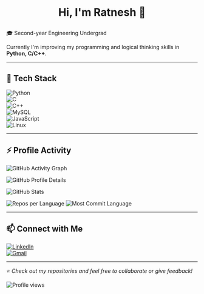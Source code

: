 # <p align="center">Hi, I'm Ratnesh 👾</p>

🎓 Second-year Engineering Undergrad

Currently I'm improving my programming and logical thinking skills in **Python, C/C++**. 

---

## 🔧 Tech Stack  

![Python](https://img.shields.io/badge/Python-3776AB?style=for-the-badge&logo=python&logoColor=white)  
![C](https://img.shields.io/badge/C-00599C?style=for-the-badge&logo=c&logoColor=white)  
![C++](https://img.shields.io/badge/C++-00599C?style=for-the-badge&logo=cplusplus&logoColor=white)  
![MySQL](https://img.shields.io/badge/MySQL-4479A1?style=for-the-badge&logo=mysql&logoColor=white)  
![JavaScript](https://img.shields.io/badge/JavaScript-F7DF1E?style=for-the-badge&logo=javascript&logoColor=black)   
![Linux](https://img.shields.io/badge/Linux-FCC624?style=for-the-badge&logo=linux&logoColor=black)

---
## ⚡ Profile Activity

![GitHub Activity Graph](https://github-profile-summary-cards.vercel.app/api/cards/productive-time?username=ratnesh-12&theme=github_dark)

![GitHub Profile Details](https://github-profile-summary-cards.vercel.app/api/cards/profile-details?username=ratnesh-12&theme=github_dark)

![GitHub Stats](https://github-profile-summary-cards.vercel.app/api/cards/stats?username=ratnesh-12&theme=github_dark)

![Repos per Language](https://github-profile-summary-cards.vercel.app/api/cards/repos-per-language?username=ratnesh-12&theme=github_dark)
![Most Commit Language](https://github-profile-summary-cards.vercel.app/api/cards/most-commit-language?username=ratnesh-12&theme=github_dark)

---
## 📫 Connect with Me  

[![LinkedIn](https://img.shields.io/badge/LinkedIn-0A66C2?style=for-the-badge&logo=linkedin&logoColor=white)](https://www.linkedin.com/in/ratnesh-k-2288ba2ba/)  
[![Gmail](https://img.shields.io/badge/Email-D14836?style=for-the-badge&logo=gmail&logoColor=white)](https://mail.google.com/mail/u/0/#inbox)  

---

⭐ *Check out my repositories and feel free to collaborate or give feedback!*  

<p align="left">  
  <img src="https://komarev.com/ghpvc/?username=ratnesh-12&label=Profile%20Views&color=blue&style=flat-square" alt="Profile views" />  
</p>
